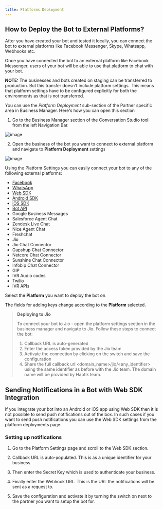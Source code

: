 ```yaml
---
title: Platforms Deployment
---
```


## How to Deploy the Bot to External Platforms?

After you have created your bot and tested it locally, you can connect the bot to external platforms like Facebook Messenger, Skype, Whatsapp, Webhooks etc. 

Once you have connected the bot to an external platform like Facebook Messenger, users of your bot will be able to use that platform to chat with your bot.

**NOTE:** The businesses and bots created on staging can be transferred to production. But this transfer doesn't include platform settings. This means that platform settings have to be configured explicitly for both the environments as that is not transferred.

You can use the *Platform Deployment* sub-section of the Partner specific area in Business Manager. Here's how you can open this section

1) Go to the Business Manager section of the Conversation Studio tool from the left Navigation Bar.

![image](https://user-images.githubusercontent.com/75118325/113767890-d3ab8f80-973c-11eb-9810-8e004d6b201a.png)

2) Open the business of the bot you want to connect to external platform and navigate to **Platform Deployment** settings

![image](https://user-images.githubusercontent.com/75118325/113768030-fe95e380-973c-11eb-9ad9-b7dc5bdfcd39.png)

Using the Platform Settings you can easily connect your bot to any of the following external platforms:

* [Facebook](https://docs.haptik.ai/other/facebook)
* [WhatsApp](https://docs.haptik.ai/whatsapp/)
* [Web SDK](https://docs.haptik.ai/web-sdk/)
* [Android SDK](https://docs.haptik.ai/android-sdk/)
* [iOS SDK](https://docs.haptik.ai/ios-sdk/)
* [Bot API](https://docs.haptik.ai/webhooks/)
* Google Business Messages
* Salesforce Agent Chat
* Zendesk Live Chat
* Nice Agent Chat
* Freshchat
* Jio
* Jio Chat Connector
* Gupshup Chat Connector
* Netcore Chat Connector
* Sunshine Chat Connector
* Infobip Chat Connector
* GIP
* IVR Audio codes
* Twilio
* IVR APIs

Select the **Platform** you want to deploy the bot on. 

The fields for adding keys change according to the **Platform** selected. 

>**Deploying to Jio**
>
>To connect your bot to Jio - open the platform settings section in the business manager and navigate to Jio. Follow these steps to connect the bot:
>
>1) Callback URL is auto-generated
>2) Enter the access token provided by the Jio team
>3) Activate the connection by clicking on the switch and save the configuration
>4) Share the full callback url <domain_name>/jio/<any_identifier> using the same identifier as before with the Jio team. The domain name will be provided by Haptik team.

## Sending Notifications in a Bot with Web SDK Integration

If you integrate your bot into an Android or iOS app using Web SDK then it is not possible to send push notifications out of the box. In such cases if you want to send push notifications you can use the Web SDK settings from the platform deployments page.

### Setting up notifications

1) Go to the Platform Settings page and scroll to the Web SDK section.

2) Callback URL is auto-populated. This is as a unique identifier for your business.

3) Then enter the Secret Key which is used to authenticate your business.

4) Finally enter the Webhook URL. This is the URL the notifications will be sent as a request to.

5) Save the configuration and activate it by turning the switch on next to the partner you want to setup the bot for.
